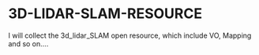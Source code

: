 # 3D-LIDAR-SLAM-RESOURCE
I will collect the 3d_lidar_SLAM open resource, which include VO, Mapping and so on....
